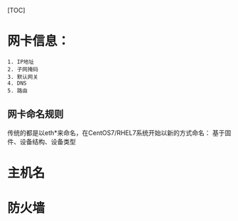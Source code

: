 [TOC]

# 网卡信息：
	1. IP地址
	2. 子网掩码
	3. 默认网关
	4. DNS
	5. 路由
## 网卡命名规则
传统的都是以eth*来命名，在CentOS7/RHEL7系统开始以新的方式命名：
		基于固件、设备结构、设备类型
# 主机名
# 防火墙
